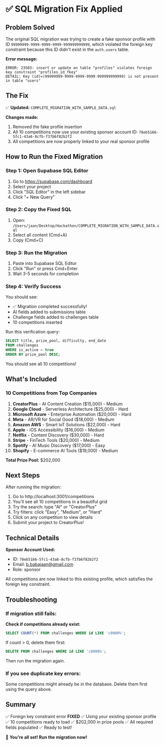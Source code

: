 # ✅ SQL Migration Fix Applied

## Problem Solved

The original SQL migration was trying to create a fake sponsor profile with ID `99999999-9999-9999-9999-999999999999`, which violated the foreign key constraint because this ID didn't exist in the `auth.users` table.

**Error message:**
```
ERROR: 23503: insert or update on table "profiles" violates foreign key constraint "profiles_id_fkey"
DETAIL: Key (id)=(99999999-9999-9999-9999-999999999999) is not present in table "users"
```

## The Fix

✅ **Updated:** `COMPLETE_MIGRATION_WITH_SAMPLE_DATA.sql`

**Changes made:**
1. Removed the fake profile insertion
2. All 10 competitions now use your existing sponsor account ID: `78eb5166-5fc1-43a6-8cfb-f37b6f82b2f2`
3. All competitions are now properly linked to your real sponsor profile

## How to Run the Fixed Migration

### Step 1: Open Supabase SQL Editor

1. Go to https://supabase.com/dashboard
2. Select your project
3. Click "SQL Editor" in the left sidebar
4. Click "+ New Query"

### Step 2: Copy the Fixed SQL

1. Open: `/Users/jaan/Desktop/Hackathon/COMPLETE_MIGRATION_WITH_SAMPLE_DATA.sql`
2. Select all content (Cmd+A)
3. Copy (Cmd+C)

### Step 3: Run the Migration

1. Paste into Supabase SQL Editor
2. Click "Run" or press Cmd+Enter
3. Wait 3-5 seconds for completion

### Step 4: Verify Success

You should see:
- ✅ Migration completed successfully!
- AI fields added to submissions table
- Challenge fields added to challenges table
- 10 competitions inserted

Run this verification query:
```sql
SELECT title, prize_pool, difficulty, end_date
FROM challenges
WHERE is_active = true
ORDER BY prize_pool DESC;
```

You should see all 10 competitions!

## What's Included

### 10 Competitions from Top Companies

1. **CreatorPlus** - AI Content Creation ($15,000) - Medium
2. **Google Cloud** - Serverless Architecture ($25,000) - Hard
3. **Microsoft Azure** - Enterprise Automation ($20,000) - Hard
4. **Meta** - AR/VR for Social Good ($18,000) - Medium
5. **Amazon AWS** - Smart IoT Solutions ($22,000) - Hard
6. **Apple** - iOS Accessibility ($16,000) - Medium
7. **Netflix** - Content Discovery ($30,000) - Hard
8. **Stripe** - FinTech Tools ($20,000) - Medium
9. **Spotify** - AI Music Discovery ($17,000) - Easy
10. **Shopify** - E-commerce AI Tools ($19,000) - Medium

**Total Prize Pool:** $202,000

## Next Steps

After running the migration:

1. Go to http://localhost:3001/competitions
2. You'll see all 10 competitions in a beautiful grid
3. Try the search: type "AI" or "CreatorPlus"
4. Try filters: click "Easy", "Medium", or "Hard"
5. Click on any competition to view details
6. Submit your project to CreatorPlus!

## Technical Details

**Sponsor Account Used:**
- ID: `78eb5166-5fc1-43a6-8cfb-f37b6f82b2f2`
- Email: b.babajaan@gmail.com
- Role: sponsor

All competitions are now linked to this existing profile, which satisfies the foreign key constraint.

## Troubleshooting

### If migration still fails:

**Check if competitions already exist:**
```sql
SELECT COUNT(*) FROM challenges WHERE id LIKE 'c0000%';
```

If count > 0, delete them first:
```sql
DELETE FROM challenges WHERE id LIKE 'c0000%';
```

Then run the migration again.

### If you see duplicate key errors:

Some competitions might already be in the database. Delete them first using the query above.

## Summary

✅ Foreign key constraint error **FIXED**
✅ Using your existing sponsor profile
✅ 10 competitions ready to load
✅ $202,000 in prize pools
✅ All required fields populated
✅ Ready to test!

🚀 **You're all set! Run the migration now!**
